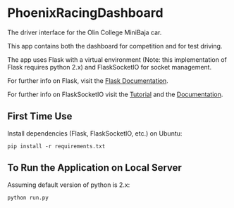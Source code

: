 PhoenixRacingDashboard
======================

The driver interface for the Olin College MiniBaja car.

This app contains both the dashboard for competition and for test driving. 

The app uses Flask with a virtual environment (Note: this implementation of Flask requires python 2.x) and FlaskSocketIO for socket management. 

For further info on Flask, visit the [Flask Documentation](http://flask.pocoo.org/docs/).

For further info on FlaskSocketIO visit the [Tutorial](http://blog.miguelgrinberg.com/post/easy-websockets-with-flask-and-gevent) and the [Documentation](http://flask-socketio.readthedocs.org/en/latest/).

First Time Use
--------------

Install dependencies (Flask, FlaskSocketIO, etc.) on Ubuntu:

```
pip install -r requirements.txt
```

To Run the Application on Local Server
-------------
Assuming default version of python is 2.x:
```
python run.py
```